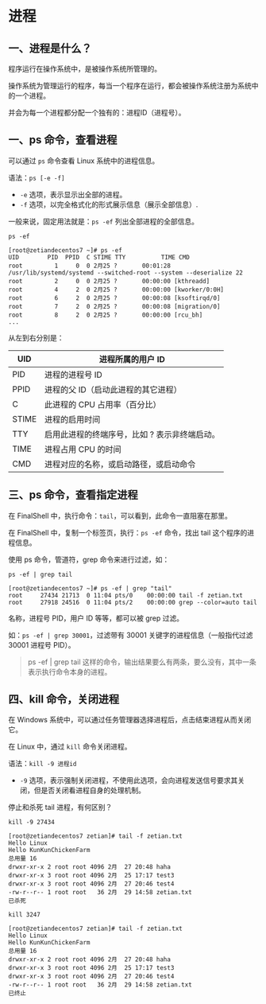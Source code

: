 # 进程

## 一、进程是什么？

程序运行在操作系统中，是被操作系统所管理的。

操作系统为管理运行的程序，每当一个程序在运行，都会被操作系统注册为系统中的一个进程。

并会为每一个进程都分配一个独有的：进程ID（进程号）。

## 一、ps 命令，查看进程

可以通过 `ps` 命令查看 Linux 系统中的进程信息。

语法：`ps [-e -f]`

- `-e` 选项，表示显示出全部的进程。
- `-f` 选项，以完全格式化的形式展示信息（展示全部信息）.

一般来说，固定用法就是：`ps -ef` 列出全部进程的全部信息。

```shell
ps -ef
```

```shell
[root@zetiandecentos7 ~]# ps -ef
UID        PID  PPID  C STIME TTY          TIME CMD
root         1     0  0 2月25 ?       00:01:28 /usr/lib/systemd/systemd --switched-root --system --deserialize 22
root         2     0  0 2月25 ?       00:00:00 [kthreadd]
root         4     2  0 2月25 ?       00:00:00 [kworker/0:0H]
root         6     2  0 2月25 ?       00:00:08 [ksoftirqd/0]
root         7     2  0 2月25 ?       00:00:08 [migration/0]
root         8     2  0 2月25 ?       00:00:00 [rcu_bh]
...
```

从左到右分别是：

| UID   | 进程所属的用户 ID                             |
| ----- | --------------------------------------------- |
| PID   | 进程的进程号 ID                               |
| PPID  | 进程的父 ID（启动此进程的其它进程）           |
| C     | 此进程的 CPU 占用率（百分比）                 |
| STIME | 进程的启用时间                                |
| TTY   | 启用此进程的终端序号，比如 ? 表示非终端启动。 |
| TIME  | 进程占用 CPU 的时间                           |
| CMD   | 进程对应的名称，或启动路径，或启动命令        |

## 三、ps 命令，查看指定进程

在 FinalShell 中，执行命令：`tail`，可以看到，此命令一直阻塞在那里。

在 FinalShell 中，复制一个标签页，执行：`ps -ef` 命令，找出 tail 这个程序的进程信息。

使用 ps 命令，管道符，grep 命令来进行过滤，如：

```shell
ps -ef | grep tail
```

```shell
[root@zetiandecentos7 ~]# ps -ef | grep "tail"
root     27434 21713  0 11:04 pts/0    00:00:00 tail -f zetian.txt
root     27918 24516  0 11:04 pts/2    00:00:00 grep --color=auto tail
```

名称，进程号 PID，用户 ID 等等，都可以被 grep 过滤。

如：`ps -ef | grep 30001`，过滤带有 30001 关键字的进程信息（一般指代过滤 30001 进程号 PID）。

> ps -ef | grep tail 这样的命令，输出结果要么有两条，要么没有，其中一条表示执行命令本身的进程。

## 四、kill 命令，关闭进程

在 Windows 系统中，可以通过任务管理器选择进程后，点击结束进程从而关闭它。

在 Linux 中，通过 `kill` 命令关闭进程。

语法：`kill -9 进程id`

- `-9` 选项，表示强制关闭进程，不使用此选项，会向进程发送信号要求其关闭，但是否关闭看进程自身的处理机制。

停止和杀死 tail 进程，有何区别？

```shell
kill -9 27434
```

```shell
[root@zetiandecentos7 zetian]# tail -f zetian.txt
Hello Linux
Hello KunKunChickenFarm
总用量 16
drwxr-xr-x 2 root root 4096 2月  27 20:48 haha
drwxr-xr-x 3 root root 4096 2月  25 17:17 test3
drwxr-xr-x 3 root root 4096 2月  27 20:46 test4
-rw-r--r-- 1 root root   36 2月  29 14:58 zetian.txt
已杀死
```

```shell
kill 3247
```

```shell
[root@zetiandecentos7 zetian]# tail -f zetian.txt
Hello Linux
Hello KunKunChickenFarm
总用量 16
drwxr-xr-x 2 root root 4096 2月  27 20:48 haha
drwxr-xr-x 3 root root 4096 2月  25 17:17 test3
drwxr-xr-x 3 root root 4096 2月  27 20:46 test4
-rw-r--r-- 1 root root   36 2月  29 14:58 zetian.txt
已终止
```
